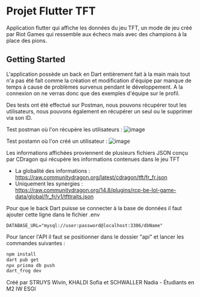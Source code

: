 # Projet Flutter TFT

Application flutter qui affiche les données du jeu TFT, un mode de jeu créé par Riot Games qui ressemble aux échecs mais avec des champions à la place des pions.

## Getting Started

L'application possède un back en Dart entièrement fait à la main mais tout n'a pas été fait comme la création et modification d'équipe par manque de temps à cause de problèmes survenus pendant le développement. A la connexion on ne verras donc que des exemples d'équipe sur le profil.

Des tests ont été effectué sur Postman, nous pouvons récupérer tout les utilisateurs, nous pouvons également en récupérer un seul ou le supprimer via son ID.

Test postman où l'on récupère les utilisateurs :
![image](https://github.com/AifosXI/Flutter-TFT/assets/88891923/c98110cd-d0f0-4b54-b620-864d3db2e83d)

Test postamn où l'on créé un utilisateur :
![image](https://github.com/AifosXI/Flutter-TFT/assets/88891923/14f97253-a628-4ab7-a577-155d5925c7ea)

Les informations affichées proviennent de plusieurs fichiers JSON conçu par CDragon qui récupère les informations contenues dans le jeu TFT 
- La globalité des informations : https://raw.communitydragon.org/latest/cdragon/tft/fr_fr.json
- Uniquement les synergies : https://raw.communitydragon.org/14.8/plugins/rcp-be-lol-game-data/global/fr_fr/v1/tfttraits.json

Pour que le back Dart puisse se connecter à la base de données il faut ajouter cette ligne dans le fichier .env
```dotenv
DATABASE_URL="mysql://user:password@localhost:3306/dbName"
```
Pour lancer l'API il faut se positionner dans le dossier "api" et lancer les commandes suivantes :
```bash
npm install
dart pub get
npx prisma db push
dart_frog dev
```

Créé par STRUYS Wivin, KHALDI Sofia et SCHWALLER Nadia - Étudiants en M2 IW ESGI
